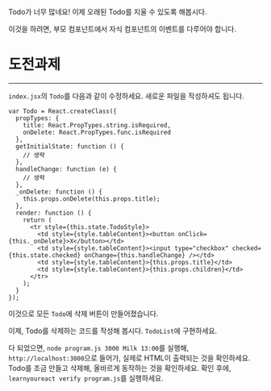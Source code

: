 Todo가 너무 많네요! 이제 오래된 Todo를 지울 수 있도록 해봅시다.

이것을 하려면, 부모 컴포넌트에서 자식 컴포넌트의 이벤트를 다루어야 합니다.

# 도전과제
---

`index.jsx`의 `Todo`를 다음과 같이 수정하세요.
새로운 파일을 작성하셔도 됩니다.

```
var Todo = React.createClass({
  propTypes: {
    title: React.PropTypes.string.isRequired,
    onDelete: React.PropTypes.func.isRequired
  },
  getInitialState: function () {
    // 생략
  },
  handleChange: function (e) {
    // 생략
  },
  _onDelete: function () {
    this.props.onDelete(this.props.title);
  },
  render: function () {
    return (
      <tr style={this.state.TodoStyle}>
        <td style={style.tableContent}><button onClick={this._onDelete}>X</button></td>
        <td style={style.tableContent}><input type="checkbox" checked={this.state.checked} onChange={this.handleChange} /></td>
        <td style={style.tableContent}>{this.props.title}</td>
        <td style={style.tableContent}>{this.props.children}</td>
      </tr>
    );
  }
});
```

이것으로 모든 `Todo`에 삭제 버튼이 만들어졌습니다.

이제, Todo를 삭제하는 코드를 작성해 봅시다. `TodoList`에 구현하세요.

다 되었으면, `node program.js 3000 Milk 13:00`를 실행해, `http://localhost:3000`으로 들어가, 실제로 HTML이 출력되는 것을 확인하세요.
Todo를 조금 만들고 삭제해, 올바르게 동작하는 것을 확인하세요.
확인 후에, `learnyoureact verify program.js`를 실행하세요.
